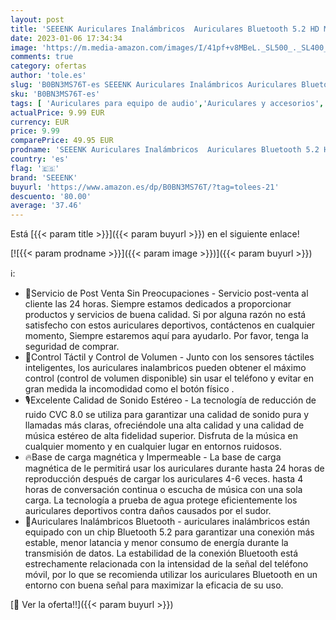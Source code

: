 ```yaml
---
layout: post
title: 'SEEENK Auriculares Inalámbricos  Auriculares Bluetooth 5.2 HD Micrófono  Cascos Inalambricos HiFi Estéreo Auriculares In Ear con IPX6 Impermeable Control Táctil para iPhone y Android Negro '
date: 2023-01-06 17:34:34
image: 'https://m.media-amazon.com/images/I/41pf+v8MBeL._SL500_._SL400_.jpg'
comments: true
category: ofertas
author: 'tole.es'
slug: 'B0BN3MS76T-es SEEENK Auriculares Inalámbricos Auriculares Bluetooth 5.2...'
sku: 'B0BN3MS76T-es'
tags: [ 'Auriculares para equipo de audio','Auriculares y accesorios','Electrónica','iphone','seeenk','🇪🇸', ]
actualPrice: 9.99 EUR
currency: EUR
price: 9.99
comparePrice: 49.95 EUR
prodname: 'SEEENK Auriculares Inalámbricos  Auriculares Bluetooth 5.2 HD Micrófono  Cascos Inalambricos HiFi Estéreo Auriculares In Ear con IPX6 Impermeable Control Táctil para iPhone y Android Negro '
country: 'es'
flag: '🇪🇸'
brand: 'SEEENK'
buyurl: 'https://www.amazon.es/dp/B0BN3MS76T/?tag=tolees-21'
descuento: '80.00'
average: '37.46'
---
```


Está [{{< param title >}}]({{< param buyurl >}}) en el siguiente enlace!

[![{{< param prodname >}}]({{< param image >}})]({{< param buyurl >}})

ℹ️:

- 💝Servicio de Post Venta Sin Preocupaciones - Servicio post-venta al cliente las 24 horas. Siempre estamos dedicados a proporcionar productos y servicios de buena calidad. Si por alguna razón no está satisfecho con estos auriculares deportivos, contáctenos en cualquier momento, Siempre estaremos aquí para ayudarlo. Por favor, tenga la seguridad de comprar.
- 🎁Control Táctil y Control de Volumen - Junto con los sensores táctiles inteligentes, los auriculares inalambricos pueden obtener el máximo control (control de volumen disponible) sin usar el teléfono y evitar en gran medida la incomodidad como el botón físico .
- 🎙Excelente Calidad de Sonido Estéreo - La tecnología de reducción de ruido CVC 8.0 se utiliza para garantizar una calidad de sonido pura y llamadas más claras, ofreciéndole una alta calidad y una calidad de música estéreo de alta fidelidad superior. Disfruta de la música en cualquier momento y en cualquier lugar en entornos ruidosos.
- 🔥Base de carga magnética y Impermeable - La base de carga magnética de le permitirá usar los auriculares durante hasta 24 horas de reproducción después de cargar los auriculares 4-6 veces. hasta 4 horas de conversación continua o escucha de música con una sola carga. La tecnología a prueba de agua protege eficientemente los auriculares deportivos contra daños causados por el sudor.
- 💓Auriculares Inalámbricos Bluetooth - auriculares inalámbricos están equipado con un chip Bluetooth 5.2 para garantizar una conexión más estable, menor latancia y menor consumo de energía durante la transmisión de datos. La estabilidad de la conexión Bluetooth está estrechamente relacionada con la intensidad de la señal del teléfono móvil, por lo que se recomienda utilizar los auriculares Bluetooth en un entorno con buena señal para maximizar la eficacia de su uso.

[🛒 Ver la oferta!!]({{< param buyurl >}})
